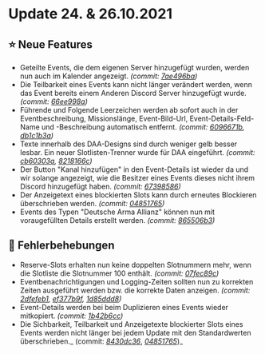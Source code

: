 # Update 24. & 26.10.2021

## ⭐ Neue Features

* Geteilte Events, die dem eigenen Server hinzugefügt wurden, werden nun auch im Kalender angezeigt. _(commit: _[_7ae496ba_](https://github.com/Alf-Melmac/slotbotServer/commit/7ae496bab535b933cc0cf1ee279f0b24c150dfc2)_)_
* Die Teilbarkeit eines Events kann nicht länger verändert werden, wenn das Event bereits einem Anderen Discord Server hinzugefügt wurde. _(commit: _[_66ee998a_](https://github.com/Alf-Melmac/slotbotServer/commit/66ee998a3b7e79acc1fea56a999f151a540a0fe7)_)_
* Führende und Folgende Leerzeichen werden ab sofort auch in der Eventbeschreibung, Missionslänge, Event-Bild-Url, Event-Details-Feld-Name und -Beschreibung automatisch entfernt. _(commit: _[_6096671b_](https://github.com/Alf-Melmac/slotbotServer/commit/6096671b3a9669a40e677077f144b039529f46fb)_, _[_db1c1b3a_](https://github.com/Alf-Melmac/slotbotServer/commit/db1c1b3ae40d16b6a82973164e3200817edb3f0c)_)_
* Texte innerhalb des DAA-Designs sind durch weniger gelb besser lesbar. Ein neuer Slotlisten-Trenner wurde für DAA eingeführt. _(commit: _[_cb60303a_](https://github.com/Alf-Melmac/slotbotServer/commit/cb60303a9f12c39e2598dcd9e55a8d79b892d290)_, _[_8218166c_](https://github.com/Alf-Melmac/slotbotServer/commit/8218166ca56a9c626d3afbc5f1f2ea2f2ebb2d3f)_)_
* Der Button "Kanal hinzufügen" in den Event-Details ist wieder da und wir solange angezeigt, wie die Besitzer eines Events dieses nicht ihrem Discord hinzugefügt haben. _(commit: _[_67398586_](https://github.com/Alf-Melmac/slotbotServer/commit/6739858602a2aeba80c95822efd8c7c5dd663caf)_)_
* Der Anzeigetext eines blockierten Slots kann durch erneutes Blockieren überschrieben werden. _(commit: _[_04851765_](https://github.com/Alf-Melmac/slotbotServer/commit/04851765030a1fad19a3dbfefbbdc2cb2dbce3de)_)_
* Events des Typen "Deutsche Arma Allianz" können nun mit voraugefüllten Details erstellt werden. _(commit: _[_865506b3_](https://github.com/Alf-Melmac/slotbotServer/commit/865506b33b8012eeeb84b4e3ea383733e0d59447)_)_

## 🐞 Fehlerbehebungen

* Reserve-Slots erhalten nun keine doppelten Slotnummern mehr, wenn die Slotliste die Slotnummer 100 enthält. _(commit: _[_07fec89c_](https://github.com/Alf-Melmac/slotbotServer/commit/07fec89c9c469760c5d0149ee79d58454b0c9b0b)_)_
* Eventbenachrichtigungen und Logging-Zeiten sollten nun zu korrekten Zeiten ausgeführt werden bzw. die korrekte Daten anzeigen. _(commit: _[_2dfefeb1_](https://github.com/Alf-Melmac/slotbotServer/commit/2dfefeb1572b4819588a891bf8b415afb8c68189)_, _[_ef377b9f_](https://github.com/Alf-Melmac/slotbotServer/commit/ef377b9f1307f4f3c91fa5bf1f674406c8573115)_, _[_1d85ddd8_](https://github.com/Alf-Melmac/slotbotServer/commit/1d85ddd870ba2fbd06fb9029cd5782774bc6f238)_)_
* Event-Details werden bei beim Duplizieren eines Events wieder mitkopiert. _(commit: _[_1b42b6cc_](https://github.com/Alf-Melmac/slotbotServer/commit/1b42b6cc88ea1d993c905d1707528f8cf3320863)_)_
* Die Sichbarkeit, Teilbarkeit und Anzeigetexte blockierter Slots eines Events werden nicht länger bei jedem Update mit den Standardwerten überschrieben._ (commit: _[_8430dc36_](https://github.com/Alf-Melmac/slotbotServer/commit/8430dc36bd20cd64cd968f942004d6a43bb88a31)_, _[_04851765_](https://github.com/Alf-Melmac/slotbotServer/commit/04851765030a1fad19a3dbfefbbdc2cb2dbce3de)_)_
